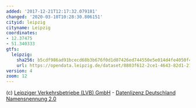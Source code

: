 ```yaml
---
added: '2017-12-21T12:17:32.079181'
changed: '2020-03-10T10:28:30.806151'
cityid: leipzig
cityname: Leipzig
coordinates:
- 12.37475
- 51.340333
gtfs:
  leipzig:
    sha256: b5cdf986ad91bcecd68b3b676f0d1d07426ed744550e5e014d4fe4050f46a292
    url: https://opendata.leipzig.de/dataset/8803f612-2ce1-4643-82d1-213434889200/resource/b38955c4-431c-4e8b-a4ef-9964a3a2c95d/download/gtfsmdvlvb.zip
version: 4
zoom: 12
---
```


(c) [Leipziger Verkehrsbetriebe (LVB) GmbH](https://www.l.de/verkehrsbetriebe/) - [Datenlizenz Deutschland Namensnennung 2.0](https://www.govdata.de/dl-de/by-2-0)